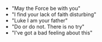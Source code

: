- "May the Force be with you"
- "I find your lack of faith disturbing"
- "Luke I am your father"
- "Do or do not. There is no try"
- "I've got a bad feeling about this"
